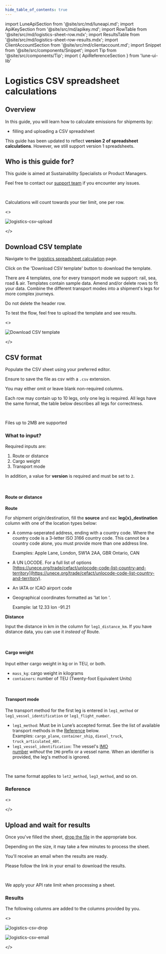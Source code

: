 ```yaml
---
hide_table_of_contents: true
---
```


import LuneApiSection from '@site/src/md/luneapi.md';
import ApiKeySection from '@site/src/md/apikey.md';
import RowTable from '@site/src/md/logistics-sheet-row.mdx';
import ResultsTable from '@site/src/md/logistics-sheet-row-results.mdx';
import ClientAccountSection from '@site/src/md/clientaccount.md';
import Snippet  from '@site/src/components/Snippet';
import Tip from '@site/src/components/Tip';
import { ApiReferenceSection } from 'lune-ui-lib'

# Logistics CSV spreadsheet calculations

<div className="sections">

<ApiReferenceSection>
<div className="paragraphSections">

<div>

## Overview

In this guide, you will learn how to calculate emissions for shipments by:
* filling and uploading a CSV spreadsheet

This guide has been updated to reflect **version 2 of spreadsheet calculations**. However, we still support version 1
spreadsheets.

</div>
<div>

## Who is this guide for?

This guide is aimed at Sustainability Specialists or Product Managers.

Feel free to contact our [support team](mailto:support@lune.com) if you encounter any issues.

<br />

<Tip>

Calculations will count towards your tier limit, one per row.


</Tip>

</div>

</div>

<>

![logistics-csv-upload](/img/logistics-sheets-overview.png)

</>
</ApiReferenceSection>

<ApiReferenceSection>

<div className="paragraphSections">

<div>

## Download CSV template

Navigate to the [logistics spreadsheet calculation](https://dashboard.lune.co/calculate-emissions/logistics-sheets) page.

Click on the 'Download CSV template' button to download the template.

There are 4 templates, one for every transport mode we support: rail, sea, road & air. Templates contain sample data.
Amend and/or delete rows to fit your data. Combine the different transport modes into a shipment's legs for more
complex journeys.

Do not delete the header row.

To test the flow, feel free to upload the template and see results.

</div>
</div>

<>

![Download CSV template](/img/logistics-sheets-download-csv-template.png)

</>

</ApiReferenceSection>

<ApiReferenceSection>

<div className="paragraphSections">

<div>

## CSV format

Populate the CSV sheet using your preferred editor.

Ensure to save the file as csv with a `.csv` extension.

You may either omit or leave blank non-required columns.

Each row may contain up to 10 legs, only one leg is required. All legs have the same format, the table below describes all legs for correctness.

<br />

<Tip>

Files up to 2MB are supported

</Tip>

</div>
<div>

### What to input?

Required inputs are:

1. Route or distance
2. Cargo weight
3. Transport mode

In addition, a value for **version** is required and must be set to `2`.

<br />

#### Route or distance

**Route**

For shipment origin/destination, fill the **source** and eac **leg{x}_destination** column with one of the location types below:

- A comma-seperated address, ending with a country code. Where the country code is a 3-letter ISO 3166 country code.
This cannot be a country code alone, you must provide more than one address line.

    
    Examples:
    Apple Lane, London, SW1A 2AA, GBR
    Ontario, CAN


- A UN LOCODE. For a full list of options [https://unece.org/trade/cefact/unlocode-code-list-country-and-territory](https://unece.org/trade/cefact/unlocode-code-list-country-and-territory).
- An IATA or ICAO airport code
- Geographical coordinates formatted as 'lat <number> lon <number>'.


    Example:
    lat 12.33 lon -91.21

**Distance**

Input the distance in km in the column for `leg1_distance_km`. If you have distance data, you can use it *instead of* Route.

<br />

#### Cargo weight

Input either cargo weight in kg or in TEU, or both.
- `mass_kg`: cargo weight in kilograms
- `containers`: number of TEU (Twenty-foot Equivalent Units)

<br />

#### Transport mode

The transport method for the first leg is entered in `leg1_method` or `leg1_vessel_identification` or `leg1_flight_number`.

- `leg1_method`: Must be in Lune’s accepted format. See the list of available transport methods in the [Reference](#reference) below. Examples: `cargo_plane`, `container_ship`, `diesel_truck`, `truck_articulated_40t.`
- `leg1_vessel_identification`: The vessel's [IMO number](https://en.wikipedia.org/wiki/IMO_number) *without* the `IMO` prefix or a vessel name. When an identifier is provided, the leg's method is ignored.

<br />

The same format applies to `let2_method`, `leg3_method`, and so on.

</div>
<div>

### Reference

<RowTable />


</div>
</div>

<>

</>

</ApiReferenceSection>

<ApiReferenceSection>

<div className="paragraphSections">

<div>

## Upload and wait for results

Once you've filled the sheet, [drop the file](https://dashboard.lune.co/calculate-emissions/logistics-sheets) in the appropriate box.

Depending on the size, it may take a few minutes to process the sheet.

You'll receive an email when the results are ready.

Please follow the link in your email to download the results.

<br />

<Tip>

We apply your API rate limit when processing a sheet.

</Tip>

</div>
<div>

### Results

The following columns are added to the columns provided by you.

<ResultsTable />


</div>
</div>

<>

![logistics-csv-drop](/img/logistics-sheets-drop.png)

![logistics-csv-email](/img/logistics-sheets-email.png)

</>

</ApiReferenceSection>

</div>
